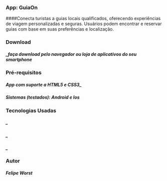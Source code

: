 ### App: GuiaOn
####Conecta turistas a guias locais qualificados, oferecendo experiências de viagem personalizadas e seguras. Usuários podem encontrar e reservar guias com base em suas preferências e localização.

### Download
##### _faça download pelo navegador ou loja de aplicativos do seu smartphone

### Pré-requisitos
##### App com suporte a HTML5 e CSS3_
##### Sistemas (testados): Android e Ios

### Tecnologias Usadas
##### _
##### _
##### _

### Autor
##### Felipe Worst